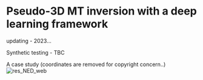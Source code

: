 # Pseudo-3D MT inversion with a deep learning framework

updating - 2023...

Synthetic testing - TBC

A case study (coordinates are removed for copyright concern..)
![res_NED_web](https://user-images.githubusercontent.com/39324742/156404676-b119e406-4831-4097-a61a-d102fa7547fd.gif)

